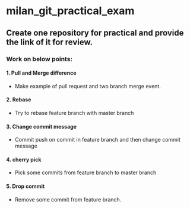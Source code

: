 # milan_git_practical_exam

## Create one repository for practical and provide the link of it for review.

### Work on below points:

#### 1. Pull and Merge difference

- Make example of pull request and two branch merge event.

#### 2. Rebase

- Try to rebase feature branch with master branch 

#### 3. Change commit message

- Commit push on commit in feature branch and then change commit message

#### 4. cherry pick

- Pick some commits from feature branch to master branch

#### 5. Drop commit

- Remove some commit from feature branch.